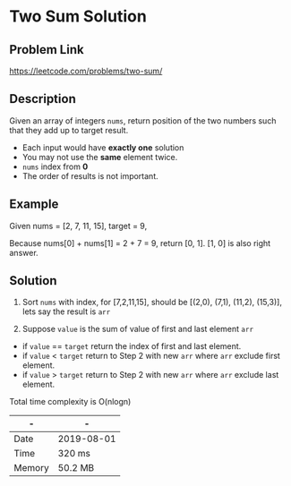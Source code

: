 # Two Sum Solution

## Problem Link 
https://leetcode.com/problems/two-sum/

## Description

Given an array of integers `nums`, return position of the two numbers such that they add up to target result.

- Each input would have **exactly one** solution
- You may not use the **same** element twice.
- `nums` index from **0**
- The order of results is not important.

## Example

Given nums = [2, 7, 11, 15], target = 9,

Because nums[0] + nums[1] = 2 + 7 = 9,
return [0, 1]. [1, 0] is also right answer.

## Solution
1. Sort `nums` with index, for [7,2,11,15], should be [(2,0), (7,1), (11,2), (15,3)], lets say the result is `arr`

2. Suppose `value` is the sum of value of first and last element `arr` 
  - if `value` == `target` return the index of first and last element.
  - if `value` < `target`  return to Step 2 with new `arr` where `arr` exclude first element.
  - if `value` > `target`  return to Step 2 with new `arr` where `arr` exclude last element. 
  
Total time complexity is O(nlogn)


\- | \-
------------ | -------------
Date | 2019-08-01
Time | 320 ms
Memory | 50.2 MB	